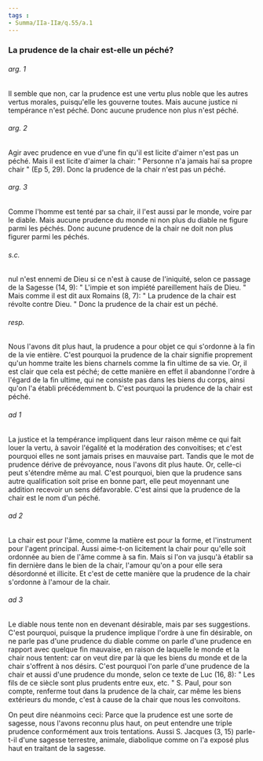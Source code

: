 ```yaml
---
tags : 
- Summa/IIa-IIæ/q.55/a.1
---
```


### La prudence de la chair est-elle un péché?

###### arg. 1
Il semble que non, car la prudence est une vertu plus noble que les autres vertus morales, puisqu'elle les gouverne toutes. Mais aucune justice ni tempérance n'est péché. Donc aucune prudence non plus n'est péché. 

###### arg. 2
Agir avec prudence en vue d'une fin qu'il est licite d'aimer n'est pas un péché. Mais il est licite d'aimer la chair: " Personne n'a jamais haï sa propre chair " (Ep 5, 29). Donc la prudence de la chair n'est pas un péché. 

###### arg. 3
Comme l'homme est tenté par sa chair, il l'est aussi par le monde, voire par le diable. Mais aucune prudence du monde ni non plus du diable ne figure parmi les péchés. Donc aucune prudence de la chair ne doit non plus figurer parmi les péchés. 

###### s.c.
nul n'est ennemi de Dieu si ce n'est à cause de l'iniquité, selon ce passage de la Sagesse (14, 9): " L'impie et son impiété pareillement haïs de Dieu. " Mais comme il est dit aux Romains (8, 7): " La prudence de la chair est révolte contre Dieu. " Donc la prudence de la chair est un péché. 

###### resp.
Nous l'avons dit plus haut, la prudence a pour objet ce qui s'ordonne à la fin de la vie entière. C'est pourquoi la prudence de la chair signifie proprement qu'un homme traite les biens charnels comme la fin ultime de sa vie. Or, il est clair que cela est péché; de cette manière en effet il abandonne l'ordre à l'égard de la fin ultime, qui ne consiste pas dans les biens du corps, ainsi qu'on l'a établi précédemment b. C'est pourquoi la prudence de la chair est péché. 

###### ad 1
La justice et la tempérance impliquent dans leur raison même ce qui fait louer la vertu, à savoir l'égalité et la modération des convoitises; et c'est pourquoi elles ne sont jamais prises en mauvaise part. Tandis que le mot de prudence dérive de prévoyance, nous l'avons dit plus haute. Or, celle-ci peut s'étendre même au mal. C'est pourquoi, bien que la prudence sans autre qualification soit prise en bonne part, elle peut moyennant une addition recevoir un sens défavorable. C'est ainsi que la prudence de la chair est le nom d'un péché. 

###### ad 2
La chair est pour l'âme, comme la matière est pour la forme, et l'instrument pour l'agent principal. Aussi aime-t-on licitement la chair pour qu'elle soit ordonnée au bien de l'âme comme à sa fin. Mais si l'on va jusqu'à établir sa fin dernière dans le bien de la chair, l'amour qu'on a pour elle sera désordonné et illicite. Et c'est de cette manière que la prudence de la chair s'ordonne à l'amour de la chair. 

###### ad 3
Le diable nous tente non en devenant désirable, mais par ses suggestions. C'est pourquoi, puisque la prudence implique l'ordre à une fin désirable, on ne parle pas d'une prudence du diable comme on parle d'une prudence en rapport avec quelque fin mauvaise, en raison de laquelle le monde et la chair nous tentent: car on veut dire par là que les biens du monde et de la chair s'offrent à nos désirs. C'est pourquoi l'on parle d'une prudence de la chair et aussi d'une prudence du monde, selon ce texte de Luc (16, 8): " Les fils de ce siècle sont plus prudents entre eux, etc. " S. Paul, pour son compte, renferme tout dans la prudence de la chair, car même les biens extérieurs du monde, c'est à cause de la chair que nous les convoitons. 

On peut dire néanmoins ceci: Parce que la prudence est une sorte de sagesse, nous l'avons reconnu plus haut, on peut entendre une triple prudence conformément aux trois tentations. Aussi S. Jacques (3, 15) parle-t-il d'une sagesse terrestre, animale, diabolique comme on l'a exposé plus haut en traitant de la sagesse. 

